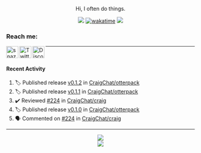 

<div align=center>

Hi, I often do things.

![](https://komarev.com/ghpvc/?username=Snazzah&label=profile+views&color=fc2929) [![wakatime](https://wakatime.com/badge/user/eae27c19-37ad-4824-a6fc-801fed66e5b2.svg)](https://wakatime.com/@eae27c19-37ad-4824-a6fc-801fed66e5b2)
![](https://hit.yhype.me/github/profile?account_id=7025343)
  
</div>

[website]: https://snazzah.com/
[twitter]: https://twitter.com/Snazzah
[discord]: https://snaz.in/discord
[twitch]: https://twitch.tv/SnazzahGuy


### Reach me:

[<img align="left" alt="snazzah.com" width="32px" src="https://api.iconify.design/bi:globe.svg?color=%23fc2929&height=32" />][website]
[<img align="left" alt="Twitter" width="32px" src="https://api.iconify.design/simple-icons:twitter.svg?color=%23fc2929&height=32" />][twitter]
[<img align="left" alt="Discord" width="32px" src="https://api.iconify.design/simple-icons:discord.svg?color=%23fc2929&height=32" />][discord]

---

<br/>



####  Recent Activity

<!--START_SECTION:activity-->
1. 🏷️ Published release [v0.1.2](https://github.com/CraigChat/otterpack/releases/tag/v0.1.2) in [CraigChat/otterpack](https://github.com/CraigChat/otterpack)
2. 🏷️ Published release [v0.1.1](https://github.com/CraigChat/otterpack/releases/tag/v0.1.1) in [CraigChat/otterpack](https://github.com/CraigChat/otterpack)
3. ✔️ Reviewed [#224](https://github.com/CraigChat/craig/pull/224) in [CraigChat/craig](https://github.com/CraigChat/craig)
4. 🏷️ Published release [v0.1.0](https://github.com/CraigChat/otterpack/releases/tag/v0.1.0) in [CraigChat/otterpack](https://github.com/CraigChat/otterpack)
5. 🗣 Commented on [#224](https://github.com/CraigChat/craig/issues/224) in [CraigChat/craig](https://github.com/CraigChat/craig)
<!--END_SECTION:activity-->

---

<div align="center">
  <img align="center" src="https://github-readme-stats.vercel.app/api?username=Snazzah&show_icons=true&count_private=true&hide_border=true&icon_color=fff&bg_color=852121&title_color=fff&text_color=fff" />
</div>
<div align="center">
  <a href="https://wakatime.com/@Snazzah">
    <img align="center" src="https://github-readme-stats.vercel.app/api/wakatime?username=Snazzah&layout=compact&custom_title=Weekly%20Development%20Breakdown&hide_border=true&icon_color=fff&bg_color=852121&title_color=fff&text_color=fff" />
  </a>
</div>
